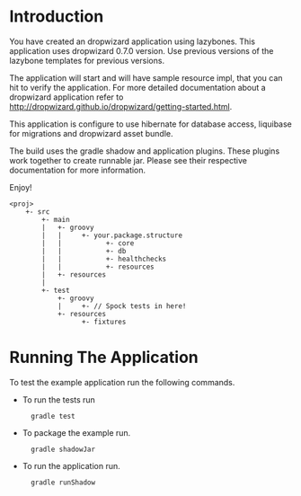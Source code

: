 # Introduction

You have created an dropwizard application using lazybones. This application uses dropwizard 0.7.0 version.
Use previous versions of the lazybone templates for previous versions.

The application will start and will have sample resource impl, that you can hit to verify the application.
For more detailed documentation about a dropwizard application refer to http://dropwizard.github.io/dropwizard/getting-started.html.

This application is configure to use hibernate for database access, liquibase for migrations and dropwizard asset bundle.

The build uses the gradle shadow and application plugins. These plugins work together to create runnable jar. Please see their respective documentation for more information.

Enjoy!

    <proj>
        +- src
            +- main
            |   +- groovy
            |   |     +- your.package.structure
            |   |           +- core
            |   |           +- db
            |   |           +- healthchecks
            |   |           +- resources
            |   +- resources
            |
            +- test
                +- groovy
                |     +- // Spock tests in here!
                +- resources
                      +- fixtures

# Running The Application

To test the example application run the following commands.

* To run the tests run

        gradle test

* To package the example run. 

        gradle shadowJar


* To run the application run.

        gradle runShadow
